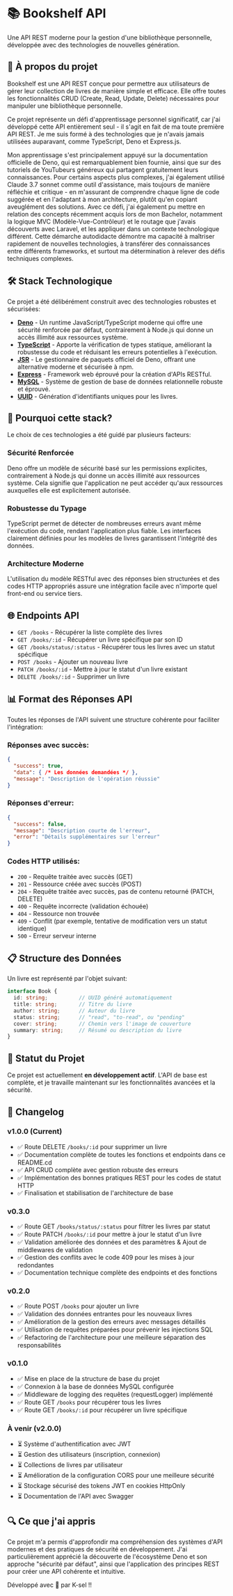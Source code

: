# 📚 Bookshelf API

Une API REST moderne pour la gestion d'une bibliothèque personnelle, développée avec des technologies de nouvelles génération.

## 🌟 À propos du projet

Bookshelf est une API REST conçue pour permettre aux utilisateurs de gérer leur collection de livres de manière simple et efficace. Elle offre toutes les fonctionnalités CRUD (Create, Read, Update, Delete) nécessaires pour manipuler une bibliothèque personnelle.

Ce projet représente un défi d'apprentissage personnel significatif, car j'ai développé cette API entièrement seul - il s'agit en fait de ma toute première API REST. Je me suis formé à des technologies que je n'avais jamais utilisées auparavant, comme TypeScript, Deno et Express.js.

Mon apprentissage s'est principalement appuyé sur la documentation officielle de Deno, qui est remarquablement bien fournie, ainsi que sur des tutoriels de YouTubeurs généreux qui partagent gratuitement leurs connaissances. Pour certains aspects plus complexes, j'ai également utilisé Claude 3.7 sonnet comme outil d'assistance, mais toujours de manière réfléchie et critique - en m'assurant de comprendre chaque ligne de code suggérée et en l'adaptant à mon architecture, plutôt qu'en copiant aveuglément des solutions. Avec ce défi, j'ai également pu mettre en relation des concepts récemment acquis lors de mon Bachelor, notamment la logique MVC (Modèle-Vue-Contrôleur) et le routage que j'avais découverts avec Laravel, et les appliquer dans un contexte technologique différent. Cette démarche autodidacte démontre ma capacité à maîtriser rapidement de nouvelles technologies, à transférer des connaissances entre différents frameworks, et surtout ma détermination à relever des défis techniques complexes.

## 🛠️ Stack Technologique

Ce projet a été délibérément construit avec des technologies robustes et sécurisées:

- **[Deno](https://deno.land/)** - Un runtime JavaScript/TypeScript moderne qui offre une sécurité renforcée par défaut, contrairement à Node.js qui donne un accès illimité aux ressources système.
- **[TypeScript](https://www.typescriptlang.org/)** - Apporte la vérification de types statique, améliorant la robustesse du code et réduisant les erreurs potentielles à l'exécution.
- **[JSR](https://jsr.io/)** - Le gestionnaire de paquets officiel de Deno, offrant une alternative moderne et sécurisée à npm.
- **[Express](https://expressjs.com/)** - Framework web éprouvé pour la création d'APIs RESTful.
- **[MySQL](https://www.mysql.com/)** - Système de gestion de base de données relationnelle robuste et éprouvé.
- **[UUID](https://github.com/uuidjs/uuid)** - Génération d'identifiants uniques pour les livres.

## 🔐 Pourquoi cette stack?

Le choix de ces technologies a été guidé par plusieurs facteurs:

### Sécurité Renforcée
Deno offre un modèle de sécurité basé sur les permissions explicites, contrairement à Node.js qui donne un accès illimité aux ressources système. Cela signifie que l'application ne peut accéder qu'aux ressources auxquelles elle est explicitement autorisée.

### Robustesse du Typage
TypeScript permet de détecter de nombreuses erreurs avant même l'exécution du code, rendant l'application plus fiable. Les interfaces clairement définies pour les modèles de livres garantissent l'intégrité des données.

### Architecture Moderne
L'utilisation du modèle RESTful avec des réponses bien structurées et des codes HTTP appropriés assure une intégration facile avec n'importe quel front-end ou service tiers.

## 🌐 Endpoints API

- `GET /books` - Récupérer la liste complète des livres
- `GET /books/:id` - Récupérer un livre spécifique par son ID
- `GET /books/status/:status` - Récupérer tous les livres avec un statut spécifique
- `POST /books` - Ajouter un nouveau livre
- `PATCH /books/:id` - Mettre à jour le statut d'un livre existant
- `DELETE /books/:id` - Supprimer un livre

## 📊 Format des Réponses API

Toutes les réponses de l'API suivent une structure cohérente pour faciliter l'intégration:

### Réponses avec succès:

```json
{
  "success": true,
  "data": { /* Les données demandées */ },
  "message": "Description de l'opération réussie"
}
```

### Réponses d'erreur:

```json
{
  "success": false,
  "message": "Description courte de l'erreur",
  "error": "Détails supplémentaires sur l'erreur"
}
```

### Codes HTTP utilisés:

- `200` - Requête traitée avec succès (GET)
- `201` - Ressource créée avec succès (POST)
- `204` - Requête traitée avec succès, pas de contenu retourné (PATCH, DELETE)
- `400` - Requête incorrecte (validation échouée)
- `404` - Ressource non trouvée
- `409` - Conflit (par exemple, tentative de modification vers un statut identique)
- `500` - Erreur serveur interne

## 📋 Structure des Données

Un livre est représenté par l'objet suivant:

```typescript
interface Book {
  id: string;          // UUID généré automatiquement
  title: string;       // Titre du livre
  author: string;      // Auteur du livre
  status: string;      // "read", "to-read", ou "pending"
  cover: string;       // Chemin vers l'image de couverture
  summary: string;     // Résumé ou description du livre
}
```

## 🚧 Statut du Projet
Ce projet est actuellement **en développement actif**. L'API de base est complète, et je travaille maintenant sur les fonctionnalités avancées et la sécurité.

## 📝 Changelog

### v1.0.0 (Current)
- ✅ Route DELETE `/books/:id` pour supprimer un livre
- ✅ Documentation complète de toutes les fonctions et endpoints dans ce README.cd
- ✅ API CRUD complète avec gestion robuste des erreurs
- ✅ Implémentation des bonnes pratiques REST pour les codes de statut HTTP
- ✅ Finalisation et stabilisation de l'architecture de base

### v0.3.0
- ✅ Route GET `/books/status/:status` pour filtrer les livres par statut
- ✅ Route PATCH `/books/:id` pour mettre à jour le statut d'un livre
- ✅ Validation améliorée des données et des paramètres & Ajout de middlewares de validation
- ✅ Gestion des conflits avec le code 409 pour les mises à jour redondantes
- ✅ Documentation technique complète des endpoints et des fonctions

### v0.2.0
- ✅ Route POST `/books` pour ajouter un livre
- ✅ Validation des données entrantes pour les nouveaux livres
- ✅ Amélioration de la gestion des erreurs avec messages détaillés
- ✅ Utilisation de requêtes préparées pour prévenir les injections SQL
- ✅ Refactoring de l'architecture pour une meilleure séparation des responsabilités

### v0.1.0
- ✅ Mise en place de la structure de base du projet
- ✅ Connexion à la base de données MySQL configurée
- ✅ Middleware de logging des requêtes (requestLogger) implémenté
- ✅ Route GET `/books` pour récupérer tous les livres
- ✅ Route GET `/books/:id` pour récupérer un livre spécifique

### À venir (v2.0.0)
- ⏳ Système d'authentification avec JWT
- ⏳ Gestion des utilisateurs (inscription, connexion)
- ⏳ Collections de livres par utilisateur
- ⏳ Amélioration de la configuration CORS pour une meilleure sécurité
- ⏳ Stockage sécurisé des tokens JWT en cookies HttpOnly
- ⏳ Documentation de l'API avec Swagger

## 🔍 Ce que j'ai appris

Ce projet m'a permis d'approfondir ma compréhension des systèmes d'API modernes et des pratiques de sécurité en développement. J'ai particulièrement apprécié la découverte de l'écosystème Deno et son approche "sécurité par défaut", ainsi que l'application des principes REST pour créer une API cohérente et intuitive.

Développé avec 💙 par K-sel !!